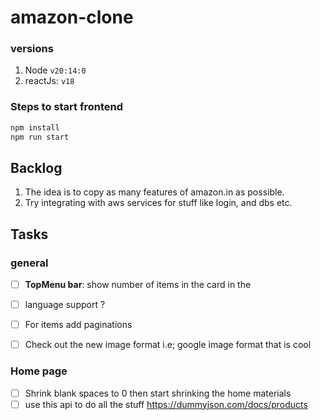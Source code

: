 # amazon-clone

### versions
1. Node `v20:14:0`
2. reactJs: `v18`


### Steps to start frontend

```sh
npm install
npm run start
```


## Backlog 

1. The idea is to copy as many features of amazon.in as possible.
2. Try integrating with aws services for stuff like login, and dbs etc.


## Tasks

### general
- [ ] **TopMenu bar**: show number of items in the card in the 
- [ ] language support ?
- [ ] For items add paginations 
- [ ] Check out the new image format i.e; google image format that is cool


### Home page
- [ ] Shrink blank spaces to 0 then start shrinking the home materials
- [ ] use this api to do all the stuff https://dummyjson.com/docs/products